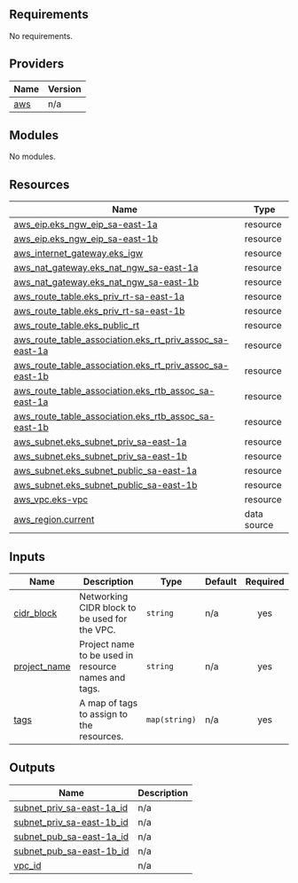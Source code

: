 <!-- BEGIN_TF_DOCS -->
## Requirements

No requirements.

## Providers

| Name | Version |
|------|---------|
| <a name="provider_aws"></a> [aws](#provider\_aws) | n/a |

## Modules

No modules.

## Resources

| Name | Type |
|------|------|
| [aws_eip.eks_ngw_eip_sa-east-1a](https://registry.terraform.io/providers/hashicorp/aws/latest/docs/resources/eip) | resource |
| [aws_eip.eks_ngw_eip_sa-east-1b](https://registry.terraform.io/providers/hashicorp/aws/latest/docs/resources/eip) | resource |
| [aws_internet_gateway.eks_igw](https://registry.terraform.io/providers/hashicorp/aws/latest/docs/resources/internet_gateway) | resource |
| [aws_nat_gateway.eks_nat_ngw_sa-east-1a](https://registry.terraform.io/providers/hashicorp/aws/latest/docs/resources/nat_gateway) | resource |
| [aws_nat_gateway.eks_nat_ngw_sa-east-1b](https://registry.terraform.io/providers/hashicorp/aws/latest/docs/resources/nat_gateway) | resource |
| [aws_route_table.eks_priv_rt-sa-east-1a](https://registry.terraform.io/providers/hashicorp/aws/latest/docs/resources/route_table) | resource |
| [aws_route_table.eks_priv_rt-sa-east-1b](https://registry.terraform.io/providers/hashicorp/aws/latest/docs/resources/route_table) | resource |
| [aws_route_table.eks_public_rt](https://registry.terraform.io/providers/hashicorp/aws/latest/docs/resources/route_table) | resource |
| [aws_route_table_association.eks_rt_priv_assoc_sa-east-1a](https://registry.terraform.io/providers/hashicorp/aws/latest/docs/resources/route_table_association) | resource |
| [aws_route_table_association.eks_rt_priv_assoc_sa-east-1b](https://registry.terraform.io/providers/hashicorp/aws/latest/docs/resources/route_table_association) | resource |
| [aws_route_table_association.eks_rtb_assoc_sa-east-1a](https://registry.terraform.io/providers/hashicorp/aws/latest/docs/resources/route_table_association) | resource |
| [aws_route_table_association.eks_rtb_assoc_sa-east-1b](https://registry.terraform.io/providers/hashicorp/aws/latest/docs/resources/route_table_association) | resource |
| [aws_subnet.eks_subnet_priv_sa-east-1a](https://registry.terraform.io/providers/hashicorp/aws/latest/docs/resources/subnet) | resource |
| [aws_subnet.eks_subnet_priv_sa-east-1b](https://registry.terraform.io/providers/hashicorp/aws/latest/docs/resources/subnet) | resource |
| [aws_subnet.eks_subnet_public_sa-east-1a](https://registry.terraform.io/providers/hashicorp/aws/latest/docs/resources/subnet) | resource |
| [aws_subnet.eks_subnet_public_sa-east-1b](https://registry.terraform.io/providers/hashicorp/aws/latest/docs/resources/subnet) | resource |
| [aws_vpc.eks-vpc](https://registry.terraform.io/providers/hashicorp/aws/latest/docs/resources/vpc) | resource |
| [aws_region.current](https://registry.terraform.io/providers/hashicorp/aws/latest/docs/data-sources/region) | data source |

## Inputs

| Name | Description | Type | Default | Required |
|------|-------------|------|---------|:--------:|
| <a name="input_cidr_block"></a> [cidr\_block](#input\_cidr\_block) | Networking CIDR block to be used for the VPC. | `string` | n/a | yes |
| <a name="input_project_name"></a> [project\_name](#input\_project\_name) | Project name to be used in resource names and tags. | `string` | n/a | yes |
| <a name="input_tags"></a> [tags](#input\_tags) | A map of tags to assign to the resources. | `map(string)` | n/a | yes |

## Outputs

| Name | Description |
|------|-------------|
| <a name="output_subnet_priv_sa-east-1a_id"></a> [subnet\_priv\_sa-east-1a\_id](#output\_subnet\_priv\_sa-east-1a\_id) | n/a |
| <a name="output_subnet_priv_sa-east-1b_id"></a> [subnet\_priv\_sa-east-1b\_id](#output\_subnet\_priv\_sa-east-1b\_id) | n/a |
| <a name="output_subnet_pub_sa-east-1a_id"></a> [subnet\_pub\_sa-east-1a\_id](#output\_subnet\_pub\_sa-east-1a\_id) | n/a |
| <a name="output_subnet_pub_sa-east-1b_id"></a> [subnet\_pub\_sa-east-1b\_id](#output\_subnet\_pub\_sa-east-1b\_id) | n/a |
| <a name="output_vpc_id"></a> [vpc\_id](#output\_vpc\_id) | n/a |
<!-- END_TF_DOCS -->